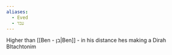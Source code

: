 ```yaml
---
aliases:
  - Eved
  - עבד
---
```

Higher than [[Ben - בן|Ben]] - in his distance hes making a Dirah BItachtonim

